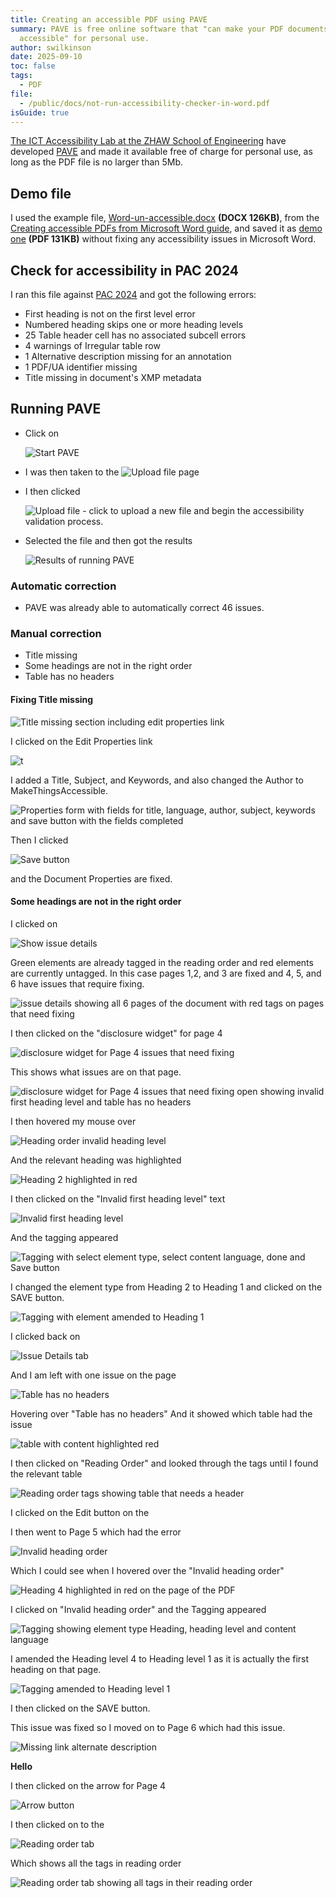 ```yaml
---
title: Creating an accessible PDF using PAVE
summary: PAVE is free online software that "can make your PDF documents
  accessible" for personal use.
author: swilkinson
date: 2025-09-10
toc: false
tags:
  - PDF
file:
  - /public/docs/not-run-accessibility-checker-in-word.pdf
isGuide: true
---
```

[The ICT Accessibility Lab at the ZHAW School of Engineering](http://accessibility.zhaw.ch/) have developed [PAVE](https://pave-pdf.org/) and made it available free of charge for personal use, as long as the PDF file is no larger than 5Mb.

## Demo file

I used the example file, [Word-un-accessible.docx](/docs/word-un-accessible.docx) **(DOCX 126KB)**, from the [Creating accessible PDFs from Microsoft Word guide](/guides/creating-accessible-pdfs-from-microsoft-word/), and saved it as [demo one](/docs/not-run-accessibility-checker-in-Word.pdf) **(PDF 131KB)** without fixing any accessibility issues in Microsoft Word.

## Check for accessibility in PAC 2024

I ran this file against [PAC 2024](https://pac.pdf-accessibility.org/en) and got the following errors:

* First heading is not on the first level error
* Numbered heading skips one or more heading levels
* 25 Table header cell has no associated subcell errors
* 4 warnings of Irregular table row
* 1 Alternative description missing for an annotation
* 1 PDF/UA identifier missing
* Title missing in document's XMP metadata

## Running PAVE

* Click on 

  ![Start PAVE](src/guideImg/1.start.png)
* I was then taken to the 
  ![Upload file page](src/guideImg/2.upload-file-1.png)
* I then clicked 

  ![Upload file - click to upload a new file and begin the accessibility validation process.](src/guideImg/3.upload-file-2.png)
* Selected the file and then got the results

  ![Results of running PAVE](src/guideImg/4.results.png)

### Automatic correction

* PAVE was already able to automatically correct 46 issues.

### Manual correction

* Title missing
* Some headings are not in the right order
* Table has no headers

#### Fixing Title missing

![Title missing section including edit properties link](src/guideImg/5.fix-title.png)

I clicked on the Edit Properties link

![t](src/guideImg/6.title-properties.png)

I added a Title, Subject, and Keywords, and also changed the Author to MakeThingsAccessible.

![Properties form with fields for title, language, author, subject, keywords and save button with the fields completed](src/guideImg/7.title-properties-fixed.png)

Then I clicked 

![Save button](src/guideImg/8.title-properties-fixed-save-button.png)

and the Document Properties are fixed.

#### Some headings are not in the right order

I clicked on 

![Show issue details](src/guideImg/9.show-issue-details.png)

Green elements are already tagged in the reading order and red elements are currently untagged. In this case pages 1,2, and 3 are fixed and 4, 5, and 6 have issues that require fixing.

![issue details showing all 6 pages of the document with red tags on pages that need fixing](src/guideImg/10.issue-details.png)

I then clicked on the "disclosure widget" for page 4

![disclosure widget for Page 4 issues that need fixing](src/guideImg/10-1.issue-details-disclosure-widget.png)

This shows what issues are on that page.

![disclosure widget for Page 4 issues that need fixing open showing invalid first heading level and table has no headers](src/guideImg/10-2.issue-details-disclosure-widget-open.png)

I then hovered my mouse over

![Heading order invalid heading level](src/guideImg/10-3.issue-details-disclosure-widget-header-hover.png)

And the relevant heading was highlighted

![Heading 2 highlighted in red](src/guideImg/10-3.issue-details-disclosure-widget-header-hover-main-page.png)

I then clicked on the "Invalid first heading level" text

![Invalid first heading level](src/guideImg/10-4.issue-details-disclosure-widget-header-invalid-first-heading-level.png)

And the tagging appeared

![Tagging with select element type, select content language, done and Save button](src/guideImg/10-5.issue-details-invalid-first-heading-level-tagging.png)

I changed the element type from Heading 2 to Heading 1 and clicked on the SAVE button.

![Tagging with element amended to Heading 1](src/guideImg/10-6.issue-details-invalid-first-heading-level-tagging-amended.png)

I clicked back on 

![Issue Details tab](src/guideImg/10-7.issue-details-tab.png)

And I am left with one issue on the page

![Table has no headers](src/guideImg/10-8.issue-details-table-has-no-headers.png)

Hovering over "Table has no headers" And it showed which table had the issue

![table with content highlighted red](src/guideImg/10-9.issue-details-table-has-no-headers-main.png)

I then clicked on "Reading Order" and looked through the tags until I found the relevant table

![Reading order tags showing table that needs a header](src/guideImg/10-10.issue-details-table-reading-order.png)




I clicked on the Edit button on the 


I then went to Page 5 which had the error 

![Invalid heading order](src/guideImg/10-30.issue-details-invalid-heading-order.png)

Which I could see when I hovered over the "Invalid heading order"

![Heading 4 highlighted in red on the page of the PDF](src/guideImg/10-31.issue-details-invalid-heading-order-main-page.png)


I clicked on "Invalid heading order" and the Tagging appeared

![Tagging showing element type Heading, heading level and content language](src/guideImg/10-32.issue-details-invalid-heading-order-tagging.png)

I amended the Heading level 4 to Heading level 1 as it is actually the first heading on that page.

![Tagging amended to Heading level 1](src/guideImg/10-33.issue-details-invalid-heading-order-tagging-amended.png)

I then clicked on the SAVE button.

This issue was fixed so I moved on to Page 6 which had this issue.

![Missing link alternate description](src/guideImg/10-40.issue-details-page-6.png)



<strong>Hello</strong>

I then clicked on the arrow for Page 4

![Arrow button](src/guideImg/11.issue-details-arrow.png)

I then clicked on to the 

![Reading order tab](src/guideImg/12.issue-details-reading-order.png)

Which shows all the tags in reading order

![Reading order tab showing all tags in their reading order](src/guideImg/13.issue-details-reading-order-tab.png)
